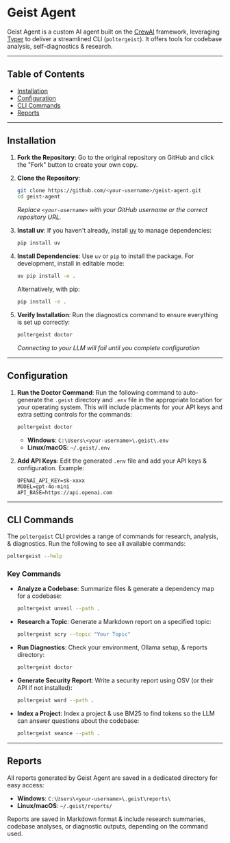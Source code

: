 # Geist Agent

Geist Agent is a custom AI agent built on the [CrewAI](https://github.com/crewAI/crewAI) framework, leveraging [Typer](https://typer.tiangolo.com/) to deliver a streamlined CLI (`poltergeist`). It offers tools for codebase analysis, self-diagnostics & research.

---

## Table of Contents
- [Installation](#installation)
- [Configuration](#configuration)
- [CLI Commands](#cli-commands)
- [Reports](#reports)

---

## Installation

1. **Fork the Repository**:
   Go to the original repository on GitHub and click the "Fork" button to create your own copy.

2. **Clone the Repository**:
   ```bash
   git clone https://github.com/<your-username>/geist-agent.git
   cd geist-agent
   ```
   *Replace `<your-username>` with your GitHub username or the correct repository URL.*

3. **Install uv**:
   If you haven't already, install [uv](https://github.com/astral-sh/uv) to manage dependencies:
   ```bash
   pip install uv
   ```

4. **Install Dependencies**:
   Use `uv` or `pip` to install the package. For development, install in editable mode:
   ```bash
   uv pip install -e .
   ```
   Alternatively, with pip:
   ```bash
   pip install -e .
   ```

5. **Verify Installation**:
   Run the diagnostics command to ensure everything is set up correctly:
   ```bash
   poltergeist doctor
   ```
   *Connecting to your LLM will fail until you complete configuration*

---

## Configuration

1. **Run the Doctor Command**:
   Run the following command to auto-generate the `.geist` directory and `.env` file in the appropriate location for your operating system. This will include placments for your API keys and extra setting controls for the commands:
   ```bash
   poltergeist doctor
   ```
   - **Windows**: `C:\Users\<your-username>\.geist\.env`
   - **Linux/macOS**: `~/.geist/.env`

2. **Add API Keys**:
   Edit the generated `.env` file and add your API keys & configuration. Example:
   ```plaintext
   OPENAI_API_KEY=sk-xxxx
   MODEL=gpt-4o-mini
   API_BASE=https://api.openai.com
   ```

---

## CLI Commands

The `poltergeist` CLI provides a range of commands for research, analysis, & diagnostics. Run the following to see all available commands:
```bash
poltergeist --help
```

### Key Commands
- **Analyze a Codebase**:
  Summarize files & generate a dependency map for a codebase:
  ```bash
  poltergeist unveil --path .
  ```
  
- **Research a Topic**:
  Generate a Markdown report on a specified topic:
  ```bash
  poltergeist scry --topic "Your Topic"
  ```

- **Run Diagnostics**:
  Check your environment, Ollama setup, & reports directory:
  ```bash
  poltergeist doctor
  ```

- **Generate Security Report**:
  Write a security report using OSV (or their API if not installed):
  ```bash
  poltergeist ward --path .
  ```

- **Index a Project**:
  Index a project & use BM25 to find tokens so the LLM can answer questions about the codebase:
  ```bash
  poltergeist seance --path .
  ```

---

## Reports

All reports generated by Geist Agent are saved in a dedicated directory for easy access:
- **Windows**: `C:\Users\<your-username>\.geist\reports\`
- **Linux/macOS**: `~/.geist/reports/`

Reports are saved in Markdown format & include research summaries, codebase analyses, or diagnostic outputs, depending on the command used.